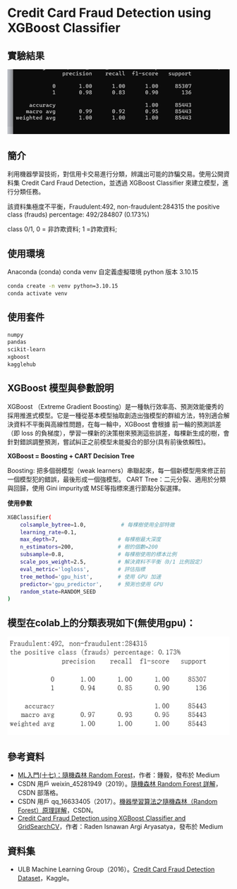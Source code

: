 # Credit Card Fraud Detection using XGBoost Classifier
## 實驗結果
![image](image.png)
## 簡介
利用機器學習技術，對信用卡交易進行分類，辨識出可能的詐騙交易。使用公開資料集 Credit Card Fraud Detection，並透過 XGBoost Classifier 來建立模型，進行分類任務。

該資料集極度不平衡，Fraudulent:492, non-fraudulent:284315
the positive class (frauds) percentage: 492/284807 (0.173%)

class 0/1, 0 = 非詐欺資料; 1 =詐欺資料;

## 使用環境
Anaconda (conda)
conda venv 自定義虛擬環境
python 版本 3.10.15

```bash
conda create -n venv python=3.10.15
conda activate venv
```
## 使用套件
```bash
numpy
pandas
scikit-learn
xgboost
kagglehub
```

## XGBoost 模型與參數說明
XGBoost （Extreme Gradient Boosting）是一種執行效率高、預測效能優秀的採用推進式模型。它是一種從基本模型抽取創造出強模型的群組方法，特別適合解決資料不平衡與高線性問題，在每一輪中，XGBoost 會根據 前一輪的預測誤差（即 loss 的負梯度），學習一棵新的決策樹來預測這些誤差，每棵新生成的樹，會針對錯誤調整預測，嘗試糾正之前模型未能擬合的部分(具有前後依賴性)。

**XGBoost = Boosting + CART Decision Tree**

Boosting: 把多個弱模型（weak learners）串聯起來，每一個新模型用來修正前一個模型犯的錯誤，最後形成一個強模型。
CART Tree：二元分裂、適用於分類與回歸，使用 Gini impurity或 MSE等指標來進行節點分裂選擇。

**使用參數**
```bash
XGBClassifier(
    colsample_bytree=1.0,           # 每棵樹使用全部特徵
    learning_rate=0.1,            
    max_depth=7,                   # 每棵樹最大深度
    n_estimators=200,              # 樹的個數=200
    subsample=0.8,                 # 每棵樹使用的標本比例
    scale_pos_weight=2.5,          # 解決資料不平衡（0/1 比例設定）
    eval_metric='logloss',         # 評估指標
    tree_method='gpu_hist',        # 使用 GPU 加速
    predictor='gpu_predictor',     # 預測也使用 GPU
    random_state=RANDOM_SEED   
)
```

## 模型在colab上的分類表現如下(無使用gpu)：
![colab](image-1.png)

## 參考資料
- [ML入門(十七)：隨機森林 Random Forest](https://medium.com/chung-yi/ml%E5%85%A5%E9%96%80-%E5%8D%81%E4%B8%83-%E9%9A%A8%E6%A9%9F%E6%A3%AE%E6%9E%97-random-forest-6afc24871857)，作者：鍾毅，發布於 Medium
- CSDN 用戶 weixin_45281949（2019）。[隨機森林 Random Forest 詳解](https://blog.csdn.net/weixin_45281949/article/details/102767177)，CSDN 部落格。
- CSDN 用戶 qq_16633405（2017）。[機器學習算法之隨機森林（Random Forest）原理詳解](https://blog.csdn.net/qq_16633405/article/details/61200502)，CSDN。
- [Credit Card Fraud Detection using XGBoost Classifier and GridSearchCV](https://medium.com/@zargi.teddy7/credit-card-fraud-detection-using-xgboost-classifier-and-gridsearchcv-hyperparameter-tuning-631c0632e9e9)，作者：Raden Isnawan Argi Aryasatya，發布於 Medium

## 資料集
- ULB Machine Learning Group（2016）。[Credit Card Fraud Detection Dataset](https://www.kaggle.com/datasets/mlg-ulb/creditcardfraud/data)，Kaggle。